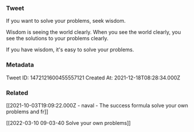 ### Tweet
If you want to solve your problems, seek wisdom.

Wisdom is seeing the world clearly.
When you see the world clearly, you see the solutions to your problems clearly.

If you have wisdom, it's easy to solve your problems.

### Metadata
Tweet ID: 1472121600455557121
Created At: 2021-12-18T08:28:34.000Z

### Related
[[2021-10-03T19:09:22.000Z - naval - The success formula solve your own problems and fr]]

[[2022-03-10 09-03-40 Solve your own problems]]
